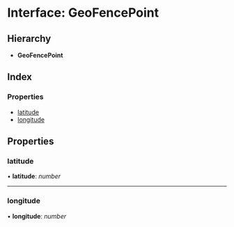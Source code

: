 
# Interface: GeoFencePoint

## Hierarchy

* **GeoFencePoint**

## Index

### Properties

* [latitude](_types_.geofencepoint.md#latitude)
* [longitude](_types_.geofencepoint.md#longitude)

## Properties

###  latitude

• **latitude**: *number*

___

###  longitude

• **longitude**: *number*
